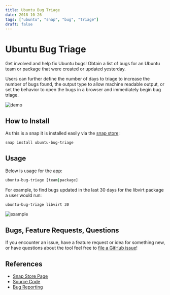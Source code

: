 ```yaml
---
title: Ubuntu Bug Triage
date: 2018-10-26
tags: ["ubuntu", "snap", "bug", "triage"]
draft: false
---
```


# Ubuntu Bug Triage

Get involved and help fix Ubuntu bugs! Obtain a list of bugs for an Ubuntu team or package that were created or updated yesterday.

Users can further define the number of days to triage to increase the number of bugs found, the output type to allow machine readable output, or set the behavior to open the bugs in a browser and immediately begin bug triage.

![demo](/img/projects/ubuntu-bug-triage/cli.gif#center)

## How to Install

As this is a snap it is installed easily via the [snap store](https://snapcraft.io/ubuntu-bug-triage):

```bash
snap install ubuntu-bug-triage
```

## Usage

Below is usage for the app:

```bash
ubuntu-bug-triage [team|package]
```

For example, to find bugs updated in the last 30 days for the libvirt package a user would run:

```bash
ubuntu-bug-triage libvirt 30
```

![example](/img/projects/ubuntu-bug-triage/example.png#center)

## Bugs, Feature Requests, Questions

If you encounter an issue, have a feature request or idea for something new, or have questions about the tool feel free to [file a GitHub issue](https://github.com/powersj/ubuntu-bug-triage/issues/new)!

## References

* [Snap Store Page](https://snapcraft.io/ubuntu-bug-triage)
* [Source Code](https://github.com/powersj/ubuntu-bug-triage)
* [Bug Reporting](https://github.com/powersj/ubuntu-bug-triage/issues/new)
